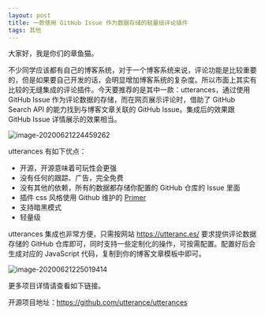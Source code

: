 ```yaml
---
layout: post
title: 一款使用 GitHub Issue 作为数据存储的轻量级评论插件
tags: 其他
---
```


大家好，我是你们的章鱼猫。

不少同学应该都有自己的博客系统，对于一个博客系统来说，评论功能是比较重要的，但是如果要自己开发的话，会明显增加博客系统的复杂度。所以市面上其实有比较的无缝集成的评论插件。今天要推荐的是其中一款：utterances，通过使用 GitHub Issue 作为评论数据的存储，而在网页展示评论时，借助了 GitHub Search API 的能力找到与博客文章关联的 GitHub Issue。集成后的效果跟 GitHub Issue 详情展示的效果相当。

![image-20200621224459262](https://raw.githubusercontent.com/ZhuPeng/pic/master/images/compress_image-20200621224459262.png)

utterances 有如下优点：

- 开源，开源意味着可玩性会更强
- 没有任何的跟踪、广告，完全免费
- 没有其他的依赖，所有的数据都存储你配置的 GitHub 仓库的 Issue 里面
- 插件 css 风格使用 Github 维护的 [Primer](http://primer.style/)
- 支持暗黑模式
- 轻量级

utterances 集成也非常方便，只需按网站  https://utteranc.es/  要求提供评论数据存储的 GitHub 仓库即可，同时支持一些定制化的操作，可按需配置。配置好后会生成对应的 JavaScript 代码，复制到你的博客文章模板中即可。

![image-20200621225019414](https://raw.githubusercontent.com/ZhuPeng/pic/master/images/compress_image-20200621225019414.png)

更多项目详情请查看如下链接。

开源项目地址：https://github.com/utterance/utterances